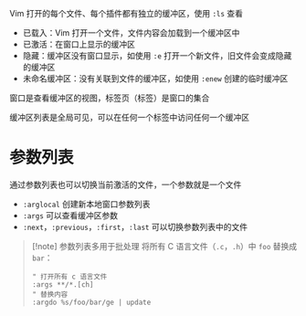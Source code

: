 Vim 打开的每个文件、每个插件都有独立的缓冲区，使用 `:ls` 查看
- 已载入：Vim 打开一个文件，文件内容会加载到一个缓冲区中
- 已激活：在窗口上显示的缓冲区
- 隐藏：缓冲区没有窗口显示，如使用 `:e` 打开一个新文件，旧文件会变成隐藏的缓冲区
- 未命名缓冲区：没有关联到文件的缓冲区，如使用 `:enew` 创建的临时缓冲区

窗口是查看缓冲区的视图，标签页（标签）是窗口的集合

缓冲区列表是全局可见，可以在任何一个标签中访问任何一个缓冲区

# 参数列表

通过参数列表也可以切换当前激活的文件，一个参数就是一个文件
- `:arglocal` 创建新本地窗口参数列表
- `:args` 可以查看缓冲区参数
- `:next`，`:previous`，`:first`，`:last` 可以切换参数列表中的文件

> [!note] 参数列表多用于批处理
> 将所有 C 语言文件（`.c`，`.h`）中 `foo` 替换成 `bar`：
> ```vim
> " 打开所有 c 语言文件
> :args **/*.[ch]
> " 替换内容
> :argdo %s/foo/bar/ge | update
> ```

